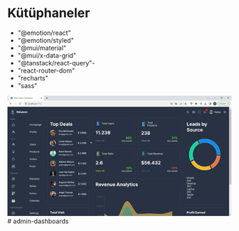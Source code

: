 # Kütüphaneler
- "@emotion/react"
- "@emotion/styled"
- "@mui/material"
- "@mui/x-data-grid"
- "@tanstack/react-query"- 
- "react-router-dom"
- "recharts"
- "sass"

![](screen.gif)# admin-dashboards

